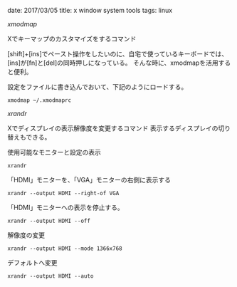 date: 2017/03/05
title: x window system tools
tags: linux

*xmodmap*

Xでキーマップのカスタマイズをするコマンド

[shift]+[ins]でペースト操作をしたいのに、自宅で使っているキーボードでは、[ins]が[fn]と[del]の同時押しになっている。
そんな時に、xmodmapを活用すると便利。

設定をファイルに書き込んでおいて、下記のようにロードする。

	xmodmap ~/.xmodmaprc

*xrandr*

Xでディスプレイの表示解像度を変更するコマンド
表示するディスプレイの切り替えもできる。

使用可能なモニターと設定の表示

	xrandr

「HDMI」モニターを、「VGA」モニターの右側に表示する

	xrandr --output HDMI --right-of VGA

「HDMI」モニターへの表示を停止する。

	xrandr --output HDMI --off

解像度の変更

	xrandr --output HDMI --mode 1366x768

デフォルトへ変更

	xrandr --output HDMI --auto

